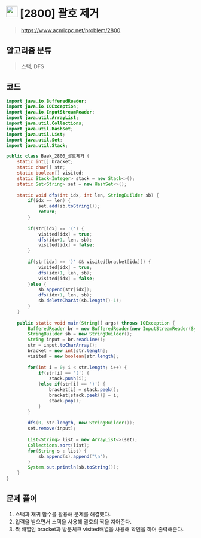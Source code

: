 # <img src="https://d2gd6pc034wcta.cloudfront.net/tier/11.svg" width="30"> [2800] 괄호 제거
> https://www.acmicpc.net/problem/2800
## 알고리즘 분류
> 스택, DFS

## 코드
```java
import java.io.BufferedReader;
import java.io.IOException;
import java.io.InputStreamReader;
import java.util.ArrayList;
import java.util.Collections;
import java.util.HashSet;
import java.util.List;
import java.util.Set;
import java.util.Stack;

public class Baek_2800_괄호제거 {
	static int[] bracket;
	static char[] str;
	static boolean[] visited; 
	static Stack<Integer> stack = new Stack<>();
	static Set<String> set = new HashSet<>();
	
	static void dfs(int idx, int len, StringBuilder sb) {
		if(idx == len) {
			set.add(sb.toString());
			return;
		}
		
		if(str[idx] == '(') {
			visited[idx] = true;
			dfs(idx+1, len, sb);
			visited[idx] = false;
		}
		
		if(str[idx] == ')' && visited[bracket[idx]]) {
			visited[idx] = true;
			dfs(idx+1, len, sb);
			visited[idx] = false;
		}else {
			sb.append(str[idx]);
			dfs(idx+1, len, sb);
			sb.deleteCharAt(sb.length()-1);
		}
	}
	
	public static void main(String[] args) throws IOException {
		BufferedReader br = new BufferedReader(new InputStreamReader(System.in));
		StringBuilder sb = new StringBuilder();
		String input = br.readLine();
		str = input.toCharArray();
		bracket = new int[str.length];
		visited = new boolean[str.length];
		
		for(int i = 0; i < str.length; i++) {
			if(str[i] == '(') {
				stack.push(i);
			}else if(str[i] == ')') {
				bracket[i] = stack.peek();
				bracket[stack.peek()] = i;
				stack.pop();
			}
		}
		
		dfs(0, str.length, new StringBuilder());
		set.remove(input);
		
		List<String> list = new ArrayList<>(set);
		Collections.sort(list);
		for(String s : list) {
			sb.append(s).append("\n");
		}
		System.out.println(sb.toString());
	}
}
```

## 문제 풀이
1. 스택과 재귀 함수를 활용해 문제를 해결했다.
1. 입력을 받으면서 스택을 사용해 괄호의 짝을 지어준다.
1. 짝 배열인 bracket과 방문체크 visited배열을 사용해 확인을 하며 출력해준다.
